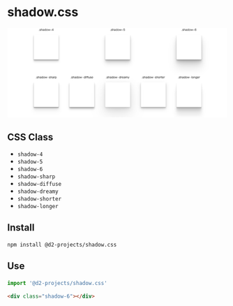 # shadow.css

![preview](https://raw.githubusercontent.com/d2-projects/shadow.css/master/doc/preview.png)

## CSS Class

* `shadow-4`
* `shadow-5`
* `shadow-6`
* `shadow-sharp`
* `shadow-diffuse`
* `shadow-dreamy`
* `shadow-shorter`
* `shadow-longer`

## Install

```
npm install @d2-projects/shadow.css
```

## Use

``` js
import '@d2-projects/shadow.css'
```

``` html
<div class="shadow-6"></div>
```